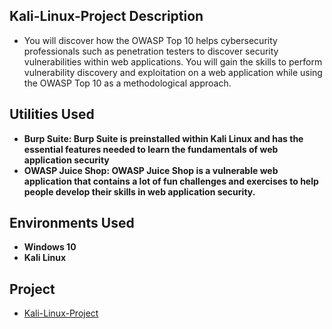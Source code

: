 <h2> Kali-Linux-Project Description</h2>

- You will discover how the OWASP Top 10 helps cybersecurity professionals such as penetration testers to discover security 
vulnerabilities within web applications. You will gain the skills to perform vulnerability discovery and exploitation on a web application while using the OWASP Top 10 as 
a methodological approach.

<h2>Utilities Used</h2>

- <b> Burp Suite: Burp Suite is preinstalled within Kali Linux and has the essential features needed to learn the fundamentals of web application security </b>
- <b> OWASP Juice Shop: OWASP Juice Shop is a vulnerable web application that contains a lot of fun challenges and exercises to help people develop their skills in web application security.</b>

<h2>Environments Used </h2>

- <b>Windows 10</b>
- <b>Kali Linux</b>

<h2>Project</h2>

- [Kali-Linux-Project](https://github.com/Roberto0059/Kali-Linux-Project1/blob/84603056194f9b30bd23187f861fa52108a4740b/RF_CISA4324_Fall23_Chapter15.pdf)
